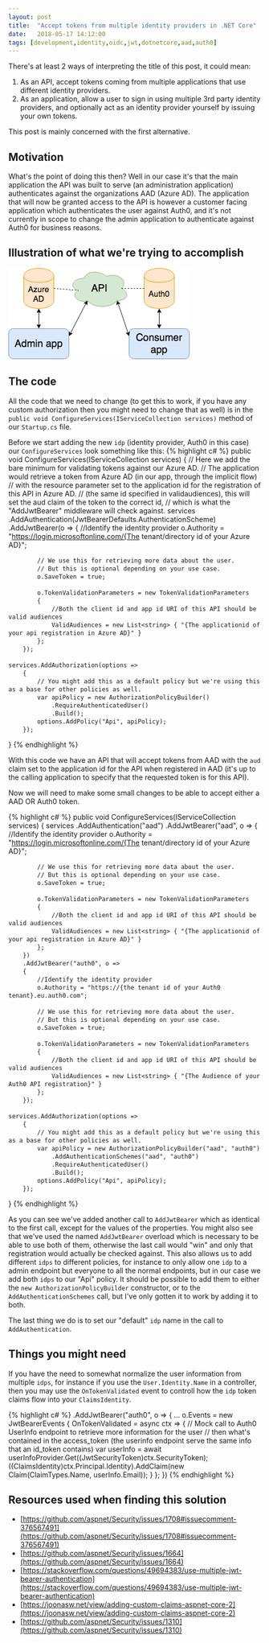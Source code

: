 ```yaml
---
layout: post
title:  "Accept tokens from multiple identity providers in .NET Core"
date:   2018-05-17 14:12:00
tags: [development,identity,oidc,jwt,dotnetcore,aad,auth0]
---
```


There's at least 2 ways of interpreting the title of this post, it could mean:

1. As an API, accept tokens coming from multiple applications that use different identity providers.
2. As an application, allow a user to sign in using multiple 3rd party identity providers, and optionally act as an identity provider yourself by issuing your own tokens.

This post is mainly concerned with the first alternative.

## Motivation

What's the point of doing this then? Well in our case it's that the main application the API was built to serve (an administration application) authenticates against the organizations AAD (Azure AD). The application that will now be granted access to the API is however a customer facing application which authenticates the user against Auth0, and it's not currently in scope to change the admin application to authenticate against Auth0 for business reasons.

## Illustration of what we're trying to accomplish

![Illustration of 2 applications querying the same API using tokens from different identity providers](/media/multiple-idps.png)

## The code

All the code that we need to change (to get this to work, if you have any custom authorization then you might need to change that as well) is in the `public void ConfigureServices(IServiceCollection services)` method of our `Startup.cs` file.

Before we start adding the new `idp` (identity provider, Auth0 in this case) our `ConfigureServices` look something like this:
{% highlight c# %}
public void ConfigureServices(IServiceCollection services)
{
    // Here we add the bare minimum for validating tokens against our Azure AD.
    // The application would retrieve a token from Azure AD (in our app, through the implicit flow)
    // with the resource parameter set to the application id for the registration of this API in Azure AD.
    // (the same id specified in validaudiences), this will set the aud claim of the token to the correct id,
    // which is what the "AddJwtBearer" middleware will check against.
    services
        .AddAuthentication(JwtBearerDefaults.AuthenticationScheme)
        .AddJwtBearer(o =>
        {
            //Identify the identity provider
            o.Authority = "https://login.microsoftonline.com/{The tenant/directory id of your Azure AD}";

            // We use this for retrieving more data about the user.
            // But this is optional depending on your use case.
            o.SaveToken = true;

            o.TokenValidationParameters = new TokenValidationParameters
            {
                //Both the client id and app id URI of this API should be valid audiences
                ValidAudiences = new List<string> { "{The applicationid of your api registration in Azure AD}" }
            };
        });

    services.AddAuthorization(options =>
        {
            // You might add this as a default policy but we're using this as a base for other policies as well.
            var apiPolicy = new AuthorizationPolicyBuilder()
                .RequireAuthenticatedUser()
                .Build();
            options.AddPolicy("Api", apiPolicy);
        });
}
{% endhighlight %}

With this code we have an API that will accept tokens from AAD with the `aud` claim set to the application id for the API when registered in AAD (it's up to the calling application to specify that the requested token is for this API).

Now we will need to make some small changes to be able to accept either a AAD OR Auth0 token.

{% highlight c# %}
public void ConfigureServices(IServiceCollection services)
{
    services
        .AddAuthentication("aad")
        .AddJwtBearer("aad", o =>
        {
            //Identify the identity provider
            o.Authority = "https://login.microsoftonline.com/{The tenant/directory id of your Azure AD}";

            // We use this for retrieving more data about the user.
            // But this is optional depending on your use case.
            o.SaveToken = true;

            o.TokenValidationParameters = new TokenValidationParameters
            {
                //Both the client id and app id URI of this API should be valid audiences
                ValidAudiences = new List<string> { "{The applicationid of your api registration in Azure AD}" }
            };
        })
        .AddJwtBearer("auth0", o =>
        {
            //Identify the identity provider
            o.Authority = "https://{the tenant id of your Auth0 tenant}.eu.auth0.com";

            // We use this for retrieving more data about the user.
            // But this is optional depending on your use case.
            o.SaveToken = true;

            o.TokenValidationParameters = new TokenValidationParameters
            {
                //Both the client id and app id URI of this API should be valid audiences
                ValidAudiences = new List<string> { "{The Audience of your Auth0 API registration}" }
            };
        });

    services.AddAuthorization(options =>
        {
            // You might add this as a default policy but we're using this as a base for other policies as well.
            var apiPolicy = new AuthorizationPolicyBuilder("aad", "auth0")
                .AddAuthenticationSchemes("aad", "auth0")
                .RequireAuthenticatedUser()
                .Build();
            options.AddPolicy("Api", apiPolicy);
        });
}
{% endhighlight %}

As you can see we've added another call to `AddJwtBearer` which as identical to the first call, except for the values of the properties. You might also see that we've used the named `AddJwtBearer` overload which is necessary to be able to use both of them, otherwise the last call would "win" and only that registration would actually be checked against. This also allows us to add different `idps` to different policies, for instance to only allow one `idp` to a admin endpoint but everyone to all the normal endpoints, but in our case we add both `idps` to our "Api" policy. It should be possible to add them to either the `new AuthorizationPolicyBuilder` constructor, or to the `AddAuthenticationSchemes` call, but I've only gotten it to work by adding it to both.

The last thing we do is to set our "default" `idp` name in the call to `AddAuthentication`.

## Things you might need

If you have the need to somewhat normalize the user information from multiple `idps`, for instance if you use the `User.Identity.Name` in a controller, then you may use the `OnTokenValidated` event to controll how the `idp` token claims flow into your `ClaimsIdentity`.

{% highlight c# %}
.AddJwtBearer("auth0", o =>
{
    ...
    o.Events = new JwtBearerEvents
    {
        OnTokenValidated = async ctx =>
        {
            // Mock call to Auth0 UserInfo endpoint to retrieve more information for the user
            // then what's contained in the access_token (the userinfo endpoint serve the same info that an id_token contains)
            var userInfo = await userInfoProvider.Get((JwtSecurityToken)ctx.SecurityToken);
            ((ClaimsIdentity)ctx.Principal.Identity).AddClaim(new Claim(ClaimTypes.Name, userInfo.Email));
        }
    };
})
{% endhighlight %}


## Resources used when finding this solution
- [https://github.com/aspnet/Security/issues/1708#issuecomment-376567491](https://github.com/aspnet/Security/issues/1708#issuecomment-376567491)
- [https://github.com/aspnet/Security/issues/1664](https://github.com/aspnet/Security/issues/1664)
- [https://stackoverflow.com/questions/49694383/use-multiple-jwt-bearer-authentication](https://stackoverflow.com/questions/49694383/use-multiple-jwt-bearer-authentication)
- [https://joonasw.net/view/adding-custom-claims-aspnet-core-2](https://joonasw.net/view/adding-custom-claims-aspnet-core-2)
- [https://github.com/aspnet/Security/issues/1310](https://github.com/aspnet/Security/issues/1310)